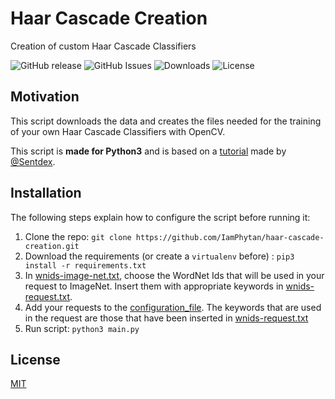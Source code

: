# Haar Cascade Creation
Creation of custom Haar Cascade Classifiers

![GitHub release](https://img.shields.io/github/tag/iamphytan/haar-cascade-creation.svg?label=version&style=flat-square)
![GitHub Issues](https://img.shields.io/github/issues/iamphytan/haar-cascade-creation.svg?style=flat-square)
![Downloads](https://img.shields.io/github/downloads/iamphytan/haar-cascade-creation/total.svg?style=flat-square)
![License](https://img.shields.io/badge/license-MIT-brightgreen.svg?style=flat-square)

## Motivation
This script downloads the data and creates the files needed for 
the training of your own Haar Cascade Classifiers with OpenCV. 

This script is **made for Python3** and is based on a
 [tutorial][PythonProgramming] made by
 [@Sentdex](https://github.com/Sentdex).

## Installation
The following steps explain how to configure the script before running it:

1. Clone the repo: `git clone https://github.com/IamPhytan/haar-cascade-creation.git`
2. Download the requirements (or create a `virtualenv` before) : `pip3 install -r requirements.txt`
3. In [wnids-image-net.txt](wnids-image-net.txt), choose the WordNet Ids that will be used in your request
 to ImageNet. Insert them with appropriate keywords in [wnids-request.txt](wnids-request.txt).
4. Add your requests to the [configuration_file](config.json). The keywords that are used in the request are 
those that have been inserted in [wnids-request.txt](wnids-request.txt)
5. Run script: `python3 main.py`

## License
[MIT](https://opensource.org/licenses/MIT)

[PythonProgramming]: https://pythonprogramming.net/haar-cascade-object-detection-python-opencv-tutorial/
[email-servers]: https://www.werockyourweb.com/list-outgoing-smtp-mail-servers/
